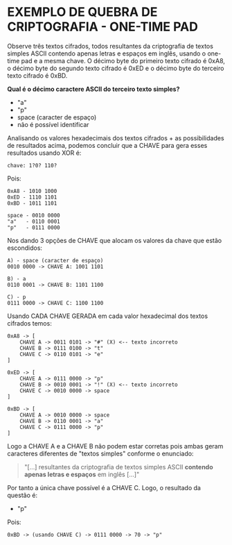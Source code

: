 <h1>EXEMPLO DE QUEBRA DE CRIPTOGRAFIA - ONE-TIME PAD</h1>

Observe três textos cifrados, todos resultantes da criptografia de textos simples ASCII contendo apenas letras e espaços em inglês, usando o one-time pad e a mesma chave. O décimo byte do primeiro texto cifrado é 0xA8, o décimo byte do segundo texto cifrado é 0xED e o décimo byte do terceiro texto cifrado é 0xBD.

<b>Qual é o décimo caractere ASCII do terceiro texto simples?</b>

- "a"
- "p"
- space (caracter de espaço)
- não é possível identificar

Analisando os valores hexadecimais dos textos cifrados + as possibilidades de resultados acima, podemos concluir que a CHAVE para gera esses resultados usando XOR é:

    chave: 1?0? 110?

Pois:

    0xA8 - 1010 1000
    0xED - 1110 1101
    0xBD - 1011 1101

    space - 0010 0000
    "a"   - 0110 0001
    "p"   - 0111 0000

Nos dando 3 opções de CHAVE que alocam os valores da chave que estão escondidos:

    A) - space (caracter de espaço)
    0010 0000 -> CHAVE A: 1001 1101

    B) - a
    0110 0001 -> CHAVE B: 1101 1100

    C) - p
    0111 0000 -> CHAVE C: 1100 1100

Usando CADA CHAVE GERADA em cada valor hexadecimal dos textos cifrados temos:

    0xA8 -> [
        CHAVE A -> 0011 0101 -> "#" (X) <-- texto incorreto
        CHAVE B -> 0111 0100 -> "t"
        CHAVE C -> 0110 0101 -> "e"
    ]

    0xED -> [
        CHAVE A -> 0111 0000 -> "p"
        CHAVE B -> 0010 0001 -> "!" (X) <-- texto incorreto
        CHAVE C -> 0010 0000 -> space
    ]

    0xBD -> [
        CHAVE A -> 0010 0000 -> space
        CHAVE B -> 0110 0001 -> "a"
        CHAVE C -> 0111 0000 -> "p"
    ]

Logo a CHAVE A e a CHAVE B não podem estar corretas pois ambas geram caracteres diferentes de "textos simples" conforme o enunciado:

> "[...] resultantes da criptografia de textos simples ASCII <b>contendo apenas letras e espaços</b> em inglês [...]"

Por tanto a única chave possível é a CHAVE C. Logo, o resultado da questão é:

- "p"

Pois:

    0xBD -> (usando CHAVE C) -> 0111 0000 -> 70 -> "p"